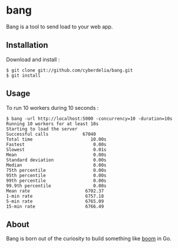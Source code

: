 # bang

Bang is a tool to send load to your web app.

## Installation

Download and install :

    $ git clone git://github.com/cyberdelia/bang.git
    $ git install

## Usage

To run 10 workers during 10 seconds :

    $ bang -url http://localhost:5000 -concurrency=10 -duration=10s
	Running 10 workers for at least 10s
	Starting to load the server
	Successful calls  		     67040
	Total time        		        10.00s
	Fastest           		         0.00s
	Slowest           		         0.01s
	Mean              		         0.00s
	Standard deviation		         0.00s
	Median            		         0.00s
	75th percentile   		         0.00s
	95th percentile   		         0.00s
	99th percentile   		         0.00s
	99.9th percentile 		         0.00s
	Mean rate         		      6702.37
	1-min rate        		      6757.18
	5-min rate        		      6765.09
	15-min rate       		      6766.49

## About

Bang is born out of the curiosity to build something like
[boom](https://github.com/tarekziade/boom) in Go.
